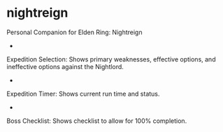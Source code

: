 # nightreign
Personal Companion for Elden Ring: Nightreign

-

Expedition Selection:
Shows primary weaknesses, effective options, and ineffective options against the Nightlord.

-

Expedition Timer:
Shows current run time and status.

-

Boss Checklist:
Shows checklist to allow for 100% completion.
